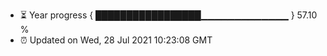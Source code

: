 - ⏳ Year progress { █████████████████▁▁▁▁▁▁▁▁▁▁▁▁▁ } 57.10 %
- ⏰ Updated on Wed, 28 Jul 2021 10:23:08 GMT


